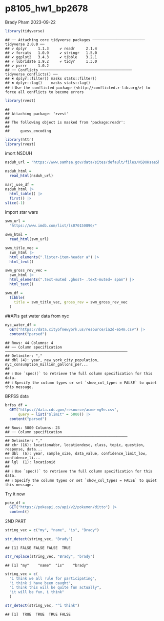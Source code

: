 p8105_hw1_bp2678
================
Brady Pham
2023-09-22

``` r
library(tidyverse)
```

    ## ── Attaching core tidyverse packages ──────────────────────── tidyverse 2.0.0 ──
    ## ✔ dplyr     1.1.3     ✔ readr     2.1.4
    ## ✔ forcats   1.0.0     ✔ stringr   1.5.0
    ## ✔ ggplot2   3.4.3     ✔ tibble    3.2.1
    ## ✔ lubridate 1.9.2     ✔ tidyr     1.3.0
    ## ✔ purrr     1.0.2     
    ## ── Conflicts ────────────────────────────────────────── tidyverse_conflicts() ──
    ## ✖ dplyr::filter() masks stats::filter()
    ## ✖ dplyr::lag()    masks stats::lag()
    ## ℹ Use the conflicted package (<http://conflicted.r-lib.org/>) to force all conflicts to become errors

``` r
library(rvest)
```

    ## 
    ## Attaching package: 'rvest'
    ## 
    ## The following object is masked from 'package:readr':
    ## 
    ##     guess_encoding

``` r
library(httr)
library(rvest)
```

imort NSDUH

``` r
nsduh_url = "https://www.samhsa.gov/data/sites/default/files/NSDUHsaeShortTermCHG2015/NSDUHsaeShortTermCHG2015.htm"
```

``` r
nsduh_html = 
  read_html(nsduh_url)
```

``` r
marj_use_df =
nsduh_html |>
  html_table() |>
  first() |>
slice(-1)
```

import star wars

``` r
swm_url = 
  "https://www.imdb.com/list/ls070150896/"

swm_html =
  read_html(swm_url)
```

``` r
swm_title_vec = 
  swm_html |>
  html_elements(".lister-item-header a") |>
  html_text()

swm_gross_rev_vec = 
  swm_html |>
  html_elements(".text-muted .ghost~ .text-muted+ span") |>
  html_text()

swm_df = 
  tibble(
    title = swm_title_vec, gross_rev = swm_gross_rev_vec
  )
```

\##APIs get water data from nyc

``` r
nyc_water_df = 
  GET("https://data.cityofnewyork.us/resource/ia2d-e54m.csv") |>
  content("parsed")
```

    ## Rows: 44 Columns: 4
    ## ── Column specification ────────────────────────────────────────────────────────
    ## Delimiter: ","
    ## dbl (4): year, new_york_city_population, nyc_consumption_million_gallons_per...
    ## 
    ## ℹ Use `spec()` to retrieve the full column specification for this data.
    ## ℹ Specify the column types or set `show_col_types = FALSE` to quiet this message.

BRFSS data

``` r
brfss_df = 
  GET("https://data.cdc.gov/resource/acme-vg9e.csv",
      query = list("$limit" = 5000)) |>
  content("parsed")
```

    ## Rows: 5000 Columns: 23
    ## ── Column specification ────────────────────────────────────────────────────────
    ## Delimiter: ","
    ## chr (16): locationabbr, locationdesc, class, topic, question, response, data...
    ## dbl  (6): year, sample_size, data_value, confidence_limit_low, confidence_li...
    ## lgl  (1): locationid
    ## 
    ## ℹ Use `spec()` to retrieve the full column specification for this data.
    ## ℹ Specify the column types or set `show_col_types = FALSE` to quiet this message.

Try it now

``` r
poke_df = 
  GET("https://pokeapi.co/api/v2/pokemon/ditto") |>
  content()
```

2ND PART

``` r
string_vec = c("my", "name", "is", "Brady")

str_detect(string_vec, "Brady")
```

    ## [1] FALSE FALSE FALSE  TRUE

``` r
str_replace(string_vec, "Brady", "brady")
```

    ## [1] "my"    "name"  "is"    "brady"

``` r
string_vec = c(
  "i think we all rule for participating",
  "i think i have been caught",
  "i think this will be quite fun actually",
  "it will be fun, i think"
  )

str_detect(string_vec, "^i think")
```

    ## [1]  TRUE  TRUE  TRUE FALSE
